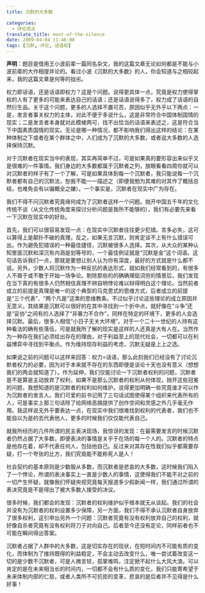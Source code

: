 ```yaml
---
title: 沉默的大多数

categories:
  - 评论观点
translate_title: most-of-the-silence
date: 2009-04-04 11:46:00
tags: [沉默, 评论, 话语权]
---
```


**声明**：题目是借用王小波前辈一篇同名杂文，我的这篇文章无论如何都是不能与小波前辈的大作相提并论的。看过小波《沉默的大多数》的人，你会知道与之相较起来，我的这篇文章是何等的拙劣。

权力即话语，还是话语即权力？这是个问题。说得更具体一点，究竟是权力使得掌权的人有了更多的可能来表达自己的话语；还是话语说得多了，权力成了话语的自然衍生品。关于这个问题，更多的人选择不置可否，原因似乎无外乎以下两点：一是，发言者事关权力的主体，对此不便于多说什么，这是非常符合中国体制国情的现实；二是发言者本身就对此模棱两可，找不出恰当的话语来表述之，这是符合当下中国素质国情的现实。无论是哪一种情况，都不影响我们得出这样的结论：在某种体制之下或者在某个群体之中，人们成为了沉默的大多数，或者说大多数的人选择保持沉默。

对于沉默者在现实当中的表现，其实再简单不过，可是如果真的要形容出来似乎又是很难的一件事情。我们身边的大多数都属于沉默者之列，放眼看看四周你就可以对沉默者的样子有了一个了解，可是如果具体到每一个沉默者，我只能说每一个沉默者都有自己的沉默法，恕我不能一一描述之（即便我勉为其难的对其作了概括总结，也难免会有以偏概全之嫌）。一个事实是，沉默者在现实中广为存在。

我们不得不问沉默者究竟缘何成为了沉默者这样一个问题。抛开中国五千年的文化传统不谈（从文化传统角度来探讨分析问题是我所不能够的），我们有必要先来看一下沉默在现实中的好处。

首先，我们可以很容易发现一点：在现实中沉默者往往更少犯错。言多必失，这可以算得上是颠扑不破的真理，反之，如果无言沉默，则肯定谈不上有什么错误可出。作为避免犯错误的一种最佳捷径，沉默被很多人选择。其次，从大众的某种认知里面沉默和深沉有内涵是划等号的，一个最佳例证就是“沉默是金”这个词语。这句话告诉我们一点，那就是要想让别人认为你有深度，最好的方式就是什么都不说。另外，少数人将沉默作为一种反抗的表达形式，就如我们经常看到的，有很多人不屑于或不敢于开始一场争论。剔除那些的的确确理屈词穷的情景后，我们发现在当下真的有很多人仍然相信真理不辨自明悖论难以辩得明白这个理论。当然前者成立的前提是真理是唯一的这个典型的马克思式的思维方式，后者成立的前提是“三个代表”、“两个凡是”这类的思维教条。不过似乎讨论这些理论的成立原因并无意义，其结果是沉默可以很好的在其中寻找到一个折中点，就好像在“斗争”还是“妥协”之间有的人选择了“非暴力不合作”，同样在特定的环境下，更多的人会选择沉默。最后，很多人相信“小日子无关大环境”。对于一个二十一世纪的人持有这种看法的确有些落伍，可是就我所了解的现实是这样的人还真是大有人在。当然作为一种存在我们必须给出存在的理由，对于利益至上的现代社会，一切都可以在利益博弈中寻找到平衡点。作为维持现存利益的考虑，沉默无疑是上上之选。

如果说之前的问题可以这样来回答：权力=话语，那么此刻我们已经没有了讨论沉默者权力的必要，因为对于本来就不存在的东西即便是谈论十天也没有意义（想想我们的两会就知道了）。作为延伸，我们仅能讨论一下沉默者权利的问题，沉默者是不是算是主动放弃了权利，如果不是那么沉默者的权利从何体现，抛开这些冠冕的问题，我想知道的是沉默者的权利如何维护。说得更加明确一些究竟谁才可以作为沉默者的发言人。我们可爱的前书记用了三句话试图使得某个组织来代表所有的人，可是事实上那三句话除了给网络恶搞提供了创作空间和灵感之外几乎毫无作用。我这样说无外乎要表达一点，在现实中我们很难找到权利的代表者，我们也不能自以为是的去代表他人，更多的时候我们仅仅能代表自己。

就我所经历的几件所谓的民主表决现场，我惊讶的发现：在最需要发言的时候沉默者仍然占据了大多数，即便表决的事情是关乎于在场的每一个人的。沉默者的特点是他存在着，却不代表任何人，包括他自己。反过来对其存在性我们似乎都需要存疑，打一个夸张的比方，我们究竟能不能称死人是人！

社会契约的基本原则是少数服从多数，而沉默者是悲哀的大多数，这时候我们陷入了一个悖论，所谓的表决事实上一直是少数人的事情，这使得我们不能不对之前的一切产生怀疑，就像我们怀疑央视究竟每天报道多少假新闻一样，我们通过所谓的表决究竟是不是得出了被大多数人接受的决议。

很多时候，我们都会的发现：沉默者的权利维护似乎根本就无从谈起。我们的社会并没有为沉默者的权利设置多少保障，另一方面，我们不得不承认沉默者自身放弃了很多权利，这引申出另外一个问题：沉默者究竟有没有权利放弃自己的权利，就好像自杀者究竟有没有权利将刀子对向自己。后者至今还没有定论，同样前者也不可能在瞬间得出答案。

沉默者占据了人群中的大多数，这是切实存在的现状，在短时间内不可能有质的变化，而体制为了维持既得的利益稳定，不会主动去改变什么，唯一尝试着改变这一切的是少数不沉默者，可是人微言轻，孤掌难鸣，注定掀不起什么大风大浪。可以肯定的是在未来相当长的时间内，一切都不会有什么质的变化，我们只能寄希望于未来体制内部的仁慈，或者人类所不可抗拒的变革，悲哀的是后者并不见得是什么好事！